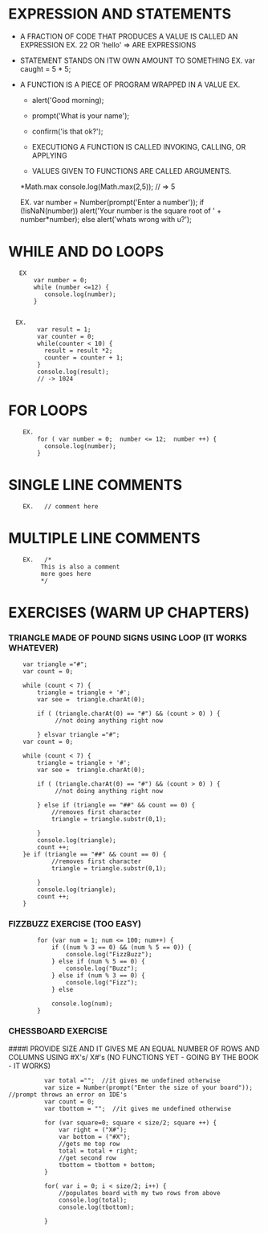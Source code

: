 EXPRESSION AND STATEMENTS
=========================

  +   A FRACTION OF CODE THAT PRODUCES A VALUE IS CALLED AN EXPRESSION
        EX.
          22 OR 'hello'   => ARE EXPRESSIONS
          
  +   STATEMENT STANDS ON ITW OWN AMOUNT TO SOMETHING
        EX.
          var caught = 5 * 5;
          
 +    A FUNCTION IS A PIECE OF PROGRAM WRAPPED IN A VALUE
      EX.
        +   alert('Good morning);
        +   prompt('What is your name');
        +   confirm('is that ok?');
        
        +   EXECUTIONG A FUNCTION IS CALLED INVOKING, CALLING, OR APPLYING
        +   VALUES GIVEN TO FUNCTIONS ARE CALLED ARGUMENTS.
        
        
        *Math.max
        console.log(Math.max(2,5));
        //  => 5
        
        
        EX.
          var number = Number(prompt('Enter a number'));
          if (!isNaN(number))
            alert('Your number is the square root of ' + number*number);
          else
            alert('whats wrong with u?');
  
  
WHILE AND DO LOOPS
==================
  
       EX
           var number = 0;
           while (number <=12) {
              console.log(number);
           }
           
           
      EX.
            var result = 1;
            var counter = 0;
            while(counter < 10) {
              result = result *2;
              counter = counter + 1;
            }
            console.log(result);
            // -> 1024
        
        
FOR LOOPS
========= 
  
        EX.
            for ( var number = 0;  number <= 12;  number ++) {
              console.log(number);
            }
        
        
        
SINGLE LINE COMMENTS           
====================
        EX.   // comment here
  
MULTIPLE LINE COMMENTS          
======================
        EX.   /*
             This is also a comment
             more goes here
             */  
        
        
        
        
EXERCISES  (WARM UP CHAPTERS)
=========
  
###  TRIANGLE MADE OF POUND SIGNS USING LOOP  (IT WORKS WHATEVER)       
    
        var triangle ="#";
        var count = 0;
        
        while (count < 7) {
            triangle = triangle + '#';
            var see =  triangle.charAt(0);
        
            if ( (triangle.charAt(0) == "#") && (count > 0) ) {
                 //not doing anything right now
        
            } elsvar triangle ="#";
        var count = 0;
        
        while (count < 7) {
            triangle = triangle + '#';
            var see =  triangle.charAt(0);
        
            if ( (triangle.charAt(0) == "#") && (count > 0) ) {
                 //not doing anything right now
        
            } else if (triangle == "##" && count == 0) {
                //removes first character
                triangle = triangle.substr(0,1);
        
            }
            console.log(triangle);
            count ++;
        }e if (triangle == "##" && count == 0) {
                //removes first character
                triangle = triangle.substr(0,1);
        
            }
            console.log(triangle);
            count ++;
        }
        
###  FIZZBUZZ EXERCISE (TOO EASY)
 
            for (var num = 1; num <= 100; num++) {
                if ((num % 3 == 0) && (num % 5 == 0)) {
                    console.log("FizzBuzz");
                } else if (num % 5 == 0) {
                    console.log("Buzz");
                } else if (num % 3 == 0) {
                    console.log("Fizz");
                } else
            
                console.log(num);
            }
        
###  CHESSBOARD EXERCISE       
####I PROVIDE SIZE AND IT GIVES ME AN EQUAL NUMBER OF ROWS AND COLUMNS USING #X's/ X#'s
      (NO FUNCTIONS YET - GOING BY THE BOOK - IT WORKS) 
    
              var total ="";  //it gives me undefined otherwise
              var size = Number(prompt("Enter the size of your board"));  //prompt throws an error on IDE's
              var count = 0;
              var tbottom = "";  //it gives me undefined otherwise
              
              for (var square=0; square < size/2; square ++) {
                  var right = ("X#");
                  var bottom = ("#X");
                  //gets me top row
                  total = total + right;
                  //get second row
                  tbottom = tbottom + bottom;
              }
              
              for( var i = 0; i < size/2; i++) {
                  //populates board with my two rows from above
                  console.log(total);
                  console.log(tbottom);
              
              }

            
       
        
        
        
        
        
        
        
        
        
        
        
        
        
        
        
        
        
        
        
        
        
        
        
        
        
        
        
        
        
        
        
        
        
        
        
        
        
        
        
        
        
        
        
        
        
        
        
        
        
        
        
        
        
        
        
        
        
        
